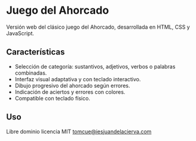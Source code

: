 # Juego del Ahorcado

Versión web del clásico juego del Ahorcado, desarrollada en HTML, CSS y JavaScript.

## Características

- Selección de categoría: sustantivos, adjetivos, verbos o palabras combinadas.
- Interfaz visual adaptativa y con teclado interactivo.
- Dibujo progresivo del ahorcado según errores.
- Indicación de aciertos y errores con colores.
- Compatible con teclado físico.

## Uso
Libre dominio licencia MIT
tomcue@iesjuandelacierva.com
